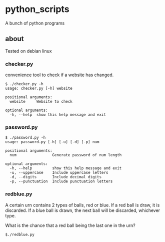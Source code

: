 # python_scripts

A bunch of python programs

## about

Tested on debian linux

### checker.py

convenience tool to check if a website has changed.
```
$ ./checker.py -h
usage: checker.py [-h] website

positional arguments:
  website     Website to check

optional arguments:
  -h, --help  show this help message and exit

```

### password.py

```
$ ./password.py -h
usage: password.py [-h] [-u] [-d] [-p] num

positional arguments:
  num                Generate password of num length

optional arguments:
  -h, --help         show this help message and exit
  -u, --uppercase    Include uppercase letters
  -d, --digits       Include decimal digits
  -p, --punctuation  Include punctuation letters
```

### redblue.py

A certain urn contains 2 types of balls, red or blue.
If a red ball is draw, it is discarded.
If a blue ball is drawn, the next ball will be discarded, whichever type.

What is the chance that a red ball being the last one in the urn?

```
$./redblue.py
```

